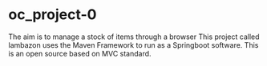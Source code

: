 # oc_project-0
The aim is to manage a stock of items through a browser
This project called lambazon uses the Maven Framework to run as a Springboot software.
This is an open source based on MVC standard.
